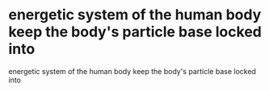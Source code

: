 # energetic system of the human body keep the body's particle base locked into

energetic system of the human body keep the body's particle base locked into